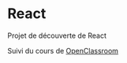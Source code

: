 # React
Projet de découverte de React

Suivi du cours de [OpenClassroom](https://openclassrooms.com/fr/courses/4664381-realisez-une-application-web-avec-react-js/4664801-demarrez-facilement-avec-create-react-app)
